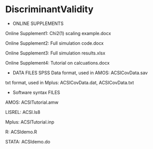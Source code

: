# DiscriminantValidity

* ONLINE SUPPLEMENTS

Online Supplement1: Chi2(1) scaling example.docx

Online Supplement2: Full simulation code.docx

Online Supplement3: Full simulation results.xlsx

Online Supplement4: Tutorial on calcuations.docx


* DATA FILES
SPSS Data format, used in AMOS: ACSICovData.sav

txt format, used in Mplus: ACSICovData.dat, ACSICovData.txt


* Software syntax FILES

AMOS: ACSITutorial.amw

LISREL: ACSI.ls8

Mplus: ACSITutorial.inp

R: ACSIdemo.R

STATA: ACSIdemo.do

